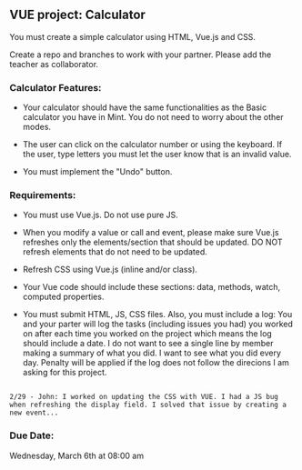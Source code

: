 ## VUE project: Calculator

You must create a simple calculator using HTML, Vue.js and CSS.

Create a repo and branches to work with your partner. Please add the teacher as collaborator.

### Calculator Features:

- Your calculator should have the same functionalities as the Basic calculator you have in Mint. You do not need to worry about the other modes.

- The user can click on the calculator number or using the keyboard. If the user, type letters you must let the user know that is an invalid value.

- You must implement the "Undo" button.

### Requirements:

- You must use Vue.js. Do not use pure JS.
  
- When you modify a value or call and event, please make sure Vue.js refreshes only the elements/section that should be updated. DO NOT refresh elements that do not need to be updated.

- Refresh CSS using Vue.js (inline and/or class).

- Your Vue code should include these sections: data, methods, watch, computed properties.

- You must submit HTML, JS, CSS files. Also, you must include a log: You and your parter will log the tasks (including issues you had) you worked on after each time you worked on the project which means the log should include a date. I do not want to see a single line by member making a summary of what you did. I want to see what you did every day. Penalty will be applied if the log does not follow the direcions I am asking for this project.

```Example:

2/29 - John: I worked on updating the CSS with VUE. I had a JS bug when refreshing the display field. I solved that issue by creating a new event...
```

### Due Date:

Wednesday, March 6th at 08:00 am


